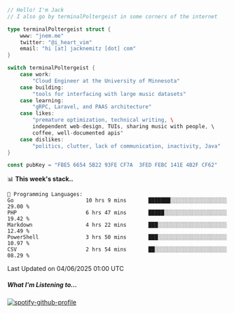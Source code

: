 ```go
// Hello! I'm Jack
// I also go by terminalPoltergeist in some corners of the internet

type terminalPoltergeist struct {
    www: "jnem.me"
    twitter: "@i_heart_vim"
    email: "hi [at] jacknemitz [dot] com"
}

switch terminalPoltergeist {
    case work:
        "Cloud Engineer at the University of Minnesota"
    case building:
        "tools for interfacing with large music datasets"
    case learning:
        "gRPC, Laravel, and PAAS architecture"
    case likes:
        "premature optimization, technical writing, \
        independent web-design, TUIs, sharing music with people, \
        coffee, well-documented apis"
    case dislikes:
        "politics, clutter, lack of communication, inactivity, Java"
}

const pubKey = "FBE5 6654 5B22 93FE CF7A  3FED FEBC 141E 4B2F CF62"
```

<!--START_SECTION:waka-->
📊 **This week's stack..** 

```text
💬 Programming Languages: 
Go                       10 hrs 9 mins       ███████░░░░░░░░░░░░░░░░░░   29.00 % 
PHP                      6 hrs 47 mins       █████░░░░░░░░░░░░░░░░░░░░   19.42 % 
Markdown                 4 hrs 22 mins       ███░░░░░░░░░░░░░░░░░░░░░░   12.49 % 
PowerShell               3 hrs 50 mins       ███░░░░░░░░░░░░░░░░░░░░░░   10.97 % 
CSV                      2 hrs 54 mins       ██░░░░░░░░░░░░░░░░░░░░░░░   08.29 % 
```


 Last Updated on 04/06/2025 01:00 UTC
<!--END_SECTION:waka-->

##### What I'm Listening to...

[![spotify-github-profile](https://jnem.me/listening-item?maxAge=2592000)](https://jnem.me/listening)
